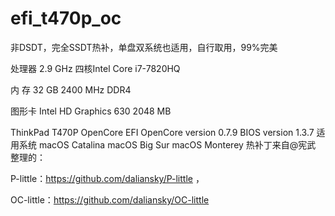 # efi_t470p_oc
非DSDT，完全SSDT热补，单盘双系统也适用，自行取用，99%完美

处理器 2.9 GHz 四核Intel Core i7-7820HQ

内  存 32 GB 2400 MHz DDR4

图形卡 Intel HD Graphics 630 2048 MB

ThinkPad T470P OpenCore EFI 
OpenCore version 0.7.9
BIOS version 1.3.7
适用系统
macOS Catalina
macOS Big Sur
macOS Monterey
热补丁来自@宪武 整理的：

P-little：https://github.com/daliansky/P-little ，

OC-little：https://github.com/daliansky/OC-little
